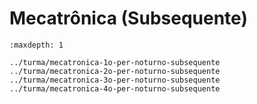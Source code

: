 # Mecatrônica (Subsequente)

```{toctree}
:maxdepth: 1

../turma/mecatronica-1o-per-noturno-subsequente
../turma/mecatronica-2o-per-noturno-subsequente
../turma/mecatronica-3o-per-noturno-subsequente
../turma/mecatronica-4o-per-noturno-subsequente
```
